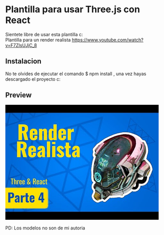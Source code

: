 # Plantilla para usar Three.js con React 
Sientete libre de usar esta plantilla c: 
<br />
Plantilla para un render realista
https://www.youtube.com/watch?v=F7ZIsUJjC_8

## Instalacion 
No te olvides de ejecutar el comando $ npm install , una vez hayas descargado el proyecto c: 

## Preview
![Render Realista Cover](public/hqdefault.jpg)

PD: Los modelos no son de mi autoria 
